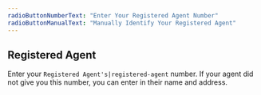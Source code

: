 ```yaml
---
radioButtonNumberText: "Enter Your Registered Agent Number"
radioButtonManualText: "Manually Identify Your Registered Agent"
---
```


## Registered Agent

Enter your `Registered Agent's|registered-agent` number. If your agent did not give you this number, you can enter in their name and address.
